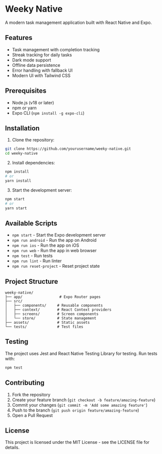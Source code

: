 # Weeky Native

A modern task management application built with React Native and Expo.

## Features

- Task management with completion tracking
- Streak tracking for daily tasks
- Dark mode support
- Offline data persistence
- Error handling with fallback UI
- Modern UI with Tailwind CSS

## Prerequisites

- Node.js (v18 or later)
- npm or yarn
- Expo CLI (`npm install -g expo-cli`)

## Installation

1. Clone the repository:
```bash
git clone https://github.com/yourusername/weeky-native.git
cd weeky-native
```

2. Install dependencies:
```bash
npm install
# or
yarn install
```

3. Start the development server:
```bash
npm start
# or
yarn start
```

## Available Scripts

- `npm start` - Start the Expo development server
- `npm run android` - Run the app on Android
- `npm run ios` - Run the app on iOS
- `npm run web` - Run the app in web browser
- `npm test` - Run tests
- `npm run lint` - Run linter
- `npm run reset-project` - Reset project state

## Project Structure

```
weeky-native/
├── app/                 # Expo Router pages
├── src/
│   ├── components/     # Reusable components
│   ├── context/        # React Context providers
│   ├── screens/        # Screen components
│   └── store/          # State management
├── assets/             # Static assets
└── tests/              # Test files
```

## Testing

The project uses Jest and React Native Testing Library for testing. Run tests with:

```bash
npm test
```

## Contributing

1. Fork the repository
2. Create your feature branch (`git checkout -b feature/amazing-feature`)
3. Commit your changes (`git commit -m 'Add some amazing feature'`)
4. Push to the branch (`git push origin feature/amazing-feature`)
5. Open a Pull Request

## License

This project is licensed under the MIT License - see the LICENSE file for details.
